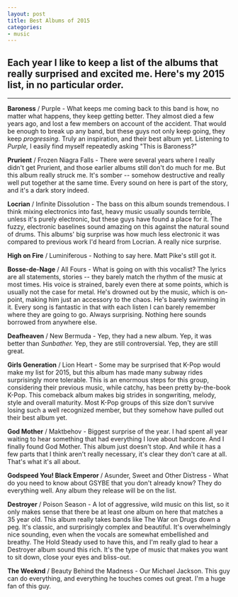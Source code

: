 ```yaml
---
layout: post
title: Best Albums of 2015
categories:
- music
---
```


## Each year I like to keep a list of the albums that really surprised and excited me. Here's my 2015 list, in no particular order.

---

**Baroness** / Purple - What keeps me coming back to this band is how, no matter what happens, they keep getting better. They almost died a few years ago, and lost a few members on account of the accident. That would be enough to break up any band, but these guys not only keep going, they keep *progressing.* Truly an inspiration, and their best album yet. Listening to *Purple,* I easily find myself repeatedly asking "This is Baroness?"

**Prurient** / Frozen Niagra Falls - There were several years where I really didn't get Prurient, and those earlier albums still don't do much for me. But this album really struck me. It's somber -- somehow destructive and really well put together at the same time. Every sound on here is part of the story, and it's a dark story indeed.

**Locrian** / Infinite Dissolution - The bass on this album sounds tremendous. I think mixing electronics into fast, heavy music usually sounds terrible, unless it's purely electronic, but these guys have found a place for it. The fuzzy, electronic baselines sound amazing on this against the natural sound of drums. This albums' big surprise was how much less electronic it was compared to previous work I'd heard from Locrian. A really nice surprise.

**High on Fire** / Luminiferous - Nothing to say here. Matt Pike's still got it.

**Bosse-de-Nage** / All Fours - What is going on with this vocalist? The lyrics are all statements, stories -- they barely match the rhythm of the music at most times. His voice is strained, barely even there at some points, which is usually not the case for metal. He's drowned out by the music, which is on-point, making him just an accessory to the chaos. He's barely swimming in it. Every song is fantastic in that with each listen I can barely remember where they are going to go. Always surprising. Nothing here sounds borrowed from anywhere else.

**Deafheaven** / New Bermuda - Yep, they had a new album. Yep, it was better than *Sunbather.* Yep, they are still controversial. Yep, they are still great.

**Girls Generation** / Lion Heart - Some may be surprised that K-Pop would make my list for 2015, but this album has made many subway rides surprisingly more tolerable. This is an enormous steps for this group, considering their previous music, while catchy, has been pretty by-the-book K-Pop. This comeback album makes big strides in songwriting, melody, style and overall maturity. Most K-Pop groups of this size don't survive losing such a well recognized member, but they somehow have pulled out their best album yet.  

**God Mother** / Maktbehov - Biggest surprise of the year. I had spent all year waiting to hear something that had everything I love about hardcore. And I finally found God Mother. This album just doesn't stop. And while it has a few parts that I think aren't really necessary, it's clear they don't care at all. That's what it's all about.

**Godspeed You! Black Emperor** / Asunder, Sweet and Other Distress - What do you need to know about GSYBE that you don't already know? They do everything well. Any album they release will be on the list.

**Destroyer** / Poison Season - A lot of aggressive, wild music on this list, so it only makes sense that there be at least one album on here that matches a 35 year old. This album really takes bands like The War on Drugs down a peg. It's classic, and surprisingly complex and beautiful. It's overwhelmingly nice sounding, even when the vocals are somewhat embellished and breathy. The Hold Steady used to have this, and I'm really glad to hear a Destroyer album sound this rich. It's the type of music that makes you want to sit down, close your eyes and bliss-out.

**The Weeknd** / Beauty Behind the Madness - Our Michael Jackson. This guy can do everything, and everything he touches comes out great. I'm a huge fan of this guy.
